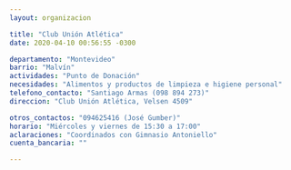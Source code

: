 ```yaml
---
layout: organizacion

title: "Club Unión Atlética"
date: 2020-04-10 00:56:55 -0300

departamento: "Montevideo"
barrio: "Malvín"
actividades: "Punto de Donación"
necesidades: "Alimentos y productos de limpieza e higiene personal"
telefono_contacto: "Santiago Armas (098 894 273)"
direccion: "Club Unión Atlética, Velsen 4509"

otros_contactos: "094625416 (José Gumber)"
horario: "Miércoles y viernes de 15:30 a 17:00"
aclaraciones: "Coordinados con Gimnasio Antoniello"
cuenta_bancaria: ""

---
```

